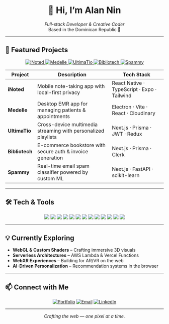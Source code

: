 
<h1 align="center">👋 Hi, I’m Alan Nin</h1>
<p align="center">
  <i>Full-stack Developer & Creative Coder</i><br>
  Based in the Dominican Republic 🌴
</p>

---

## 🚀 Featured Projects

<p align="center">
  <a href="https://github.com/AlanNin/iNoted">
    <img alt="iNoted" src="https://img.shields.io/badge/iNoted-Note%20App-blue?logo=react&style=for-the-badge" />
  </a>
  <a href="https://medelle.alannin.dev">
    <img alt="Medelle" src="https://img.shields.io/badge/Medelle-Patient%20Mgmt-green?logo=electron&style=for-the-badge" />
  </a>
  <a href="https://ultimatio-streaming-platform.vercel.app">
    <img alt="UltimaTio" src="https://img.shields.io/badge/UltimaTio-Streaming-purple?logo=next.js&style=for-the-badge" />
  </a>
  <a href="https://bibliotech-web-app.vercel.app">
    <img alt="Bibliotech" src="https://img.shields.io/badge/Bibliotech-Bookstore-orange?logo=next.js&style=for-the-badge" />
  </a>
  <a href="https://spammy.vercel.app">
    <img alt="Spammy" src="https://img.shields.io/badge/Spammy-AI%20Spam%20Detection-red?logo=python&style=for-the-badge" />
  </a>
</p>

| Project       | Description                                                      | Tech Stack                                  |
| ------------- | ---------------------------------------------------------------- | ------------------------------------------- |
| **iNoted**    | Mobile note-taking app with local-first privacy                  | React Native · TypeScript · Expo · Tailwind |
| **Medelle**   | Desktop EMR app for managing patients & appointments             | Electron · Vite · React · Cloudinary        |
| **UltimaTio** | Cross-device multimedia streaming with personalized playlists    | Next.js · Prisma · JWT · Redux              |
| **Bibliotech**| E-commerce bookstore with secure auth & invoice generation       | Next.js · Prisma · Clerk                    |
| **Spammy**    | Real-time email spam classifier powered by custom ML             | Next.js · FastAPI · scikit-learn            |

---

## 🛠️ Tech & Tools

<p align="center">
  <img src="https://img.shields.io/badge/JavaScript-F7DF1E?logo=javascript&style=flat-square" /> 
  <img src="https://img.shields.io/badge/TypeScript-3178C6?logo=typescript&style=flat-square" />
  <img src="https://img.shields.io/badge/React-61DAFB?logo=react&style=flat-square" />
  <img src="https://img.shields.io/badge/Next.js-000000?logo=next.js&style=flat-square" />
  <img src="https://img.shields.io/badge/Node.js-339933?logo=node.js&style=flat-square" />
  <img src="https://img.shields.io/badge/Python-3776AB?logo=python&style=flat-square" />
  <img src="https://img.shields.io/badge/.NET-512BD4?logo=.net&style=flat-square" />
  <img src="https://img.shields.io/badge/Docker-2496ED?logo=docker&style=flat-square" />
  <img src="https://img.shields.io/badge/AWS-FF9900?logo=amazon-aws&style=flat-square" />
  <img src="https://img.shields.io/badge/Vercel-000000?logo=vercel&style=flat-square" />
  <img src="https://img.shields.io/badge/TailwindCSS-38B2AC?logo=tailwind-css&style=flat-square" />
  <img src="https://img.shields.io/badge/Figma-F24E1E?logo=figma&style=flat-square" />
  <img src="https://img.shields.io/badge/GraphQL-E10098?logo=graphql&style=flat-square" />
</p>

---

## 💡 Currently Exploring

- **WebGL & Custom Shaders** – Crafting immersive 3D visuals  
- **Serverless Architectures** – AWS Lambda & Vercel Functions  
- **WebXR Experiences** – Building for AR/VR on the web  
- **AI-Driven Personalization** – Recommendation systems in the browser  

---

## 📫 Connect with Me

<p align="center">
  <a href="https://alannin.dev"><img src="https://img.shields.io/badge/Portfolio-Visit-blue?style=for-the-badge" alt="Portfolio" /></a>
  <a href="mailto:alanbusinessnin@gmail.com"><img src="https://img.shields.io/badge/Email-Say%20Hi-red?style=for-the-badge" alt="Email" /></a>
  <a href="https://www.linkedin.com/in/alan-nin-659017310/"><img src="https://img.shields.io/badge/LinkedIn-Follow-blue?logo=linkedin&style=for-the-badge" alt="LinkedIn" /></a>
</p>

---

<p align="center"><em>Crafting the web — one pixel at a time.</em></p>
